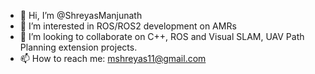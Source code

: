 - 👋 Hi, I’m @ShreyasManjunath
- 👀 I’m interested in ROS/ROS2 development on AMRs
- 💞️ I’m looking to collaborate on C++, ROS and Visual SLAM, UAV Path Planning extension projects.
- 📫 How to reach me: mshreyas11@gmail.com

<!---
ShreyasManjunath/ShreyasManjunath is a ✨ special ✨ repository because its `README.md` (this file) appears on your GitHub profile.
You can click the Preview link to take a look at your changes.
--->
